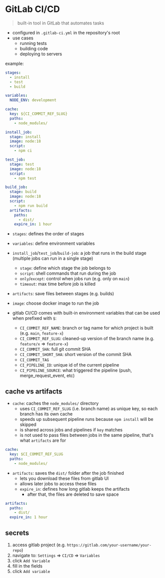 
# GitLab CI/CD

> built-in tool in GitLab that automates tasks

- configured in `.gitlab-ci.yml` in the repository's root
- use cases
  - running tests
  - building code
  - deploying to servers

example:

```yaml
stages:
  - install
  - test
  - build

variables:
  NODE_ENV: development

cache:
  key: ${CI_COMMIT_REF_SLUG}
  paths:
    - node_modules/

install_job:
  stage: install
  image: node:18
  script:
    - npm ci

test_job:
  stage: test
  image: node:18
  script:
    - npm test

build_job:
  stage: build
  image: node:18
  script:
    - npm run build
  artifacts:
    paths:
      - dist/
    expire_in: 1 hour
```

- `stages`: defines the order of stages
- `variables`: define environment variables
- `install_job`/`test_job`/`build-job`: a job that runs in the build stage (multiple jobs can run in a single stage)
  - `stage`: define which stage the job belongs to
  - `script`: shell commands that run during the job
  - `only`/`except`: control when jobs run (e.g. only on `main`)
  - `timeout`: max time before job is killed
- `artifacts`: save files between stages (e.g. builds)
- `image`: choose docker image to run the job

- gitlab CI/CD comes with built-in environment variables that can be used when prefixed with `$`:
  - `CI_COMMIT_REF_NAME`: branch or tag name for which project is built (e.g. `main`, `feature-x`)
  - `CI_COMMIT_REF_SLUG`: cleaned-up version of the branch name (e.g. `feature/x` => `feature-x`)
  - `CI_COMMIT_SHA`: full git commit SHA
  - `CI_COMMIT_SHORT_SHA`: short version of the commit SHA
  - `CI_COMMIT_TAG`
  - `CI_PIPELINE_ID`: unique id of the current pipeline
  - `CI_PIPELINE_SOURCE`: what triggered the pipeline (push, merge_request_event, etc)

## cache vs artifacts

- `cache`: caches the `node_modules/` directory
  - uses `CI_COMMIT_REF_SLUG` (i.e. branch name) as unique key, so each branch has its own cache
  - speeds up subsequent pipeline runs because `npm install` will be skipped
  - is shared across jobs and pipelines if `key` matches
  - is not used to pass files between jobs in the same pipeline, that's what `artifacts` are for


```yaml
cache:
  key: $CI_COMMIT_REF_SLUG
  paths:
    - node_modules/
```

- `artifacts`: saves the `dist/` folder after the job finished
  - lets you download these files from gitlab UI
  - allows later jobs to access these files
  - `expire_in`: defines how long gitlab keeps the artifacts
    - after that, the files are deleted to save space

```yaml
artifacts:
  paths:
    - dist/
  expire_in: 1 hour
```

## secrets

1. access gitlab project (e.g. `https://gitlab.com/your-username/your-repo`)
1. navigate to: `Settings` => `CI/CD` => `Variables`
1. click `Add Variable`
1. fill in the fields
1. click `Add variable`
